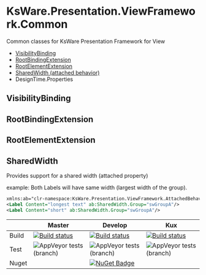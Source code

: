 # KsWare.Presentation.ViewFramework.Common
Common classes for KsWare Presentation Framework for View

- [VisibilityBinding](##VisibilityBinding)
- [RootBindingExtension](##RootBindingExtension)
- [RootElementExtension](##RootElementExtension)
- [SharedWidth (attached behavior)](##SharedWidth)
- DesignTime.Properties

## VisibilityBinding
## RootBindingExtension
## RootElementExtension
## SharedWidth
Provides support for a shared width (attached property)

example: Both Labels will have same width (largest width of the group).
```xml
xmlns:ab="clr-namespace:KsWare.Presentation.ViewFramework.AttachedBehavior;assembly=KsWare.Presentation" 
<Label Content="longest text" ab:SharedWidth.Group="swGroupA"/>
<Label Content="short" ab:SharedWidth.Group="swGroupA"/>
```




| |Master|Develop|Kux|
|---|---|---|---|
|Build|[![Build status](https://ci.appveyor.com/api/projects/status/f6egmwg7elfxua7y/branch/master?svg=true)](https://ci.appveyor.com/project/KsWare/KsWare-Presentation-ViewFramework-Common/branch/master)|[![Build status](https://ci.appveyor.com/api/projects/status/f6egmwg7elfxua7y/branch/develop?svg=true)](https://ci.appveyor.com/project/KsWare/KsWare-Presentation-ViewFramework-Common/branch/develop)|[![Build status](https://ci.appveyor.com/api/projects/status/f6egmwg7elfxua7y/branch/develop?svg=true)](https://ci.appveyor.com/project/KsWare/KsWare-Presentation-ViewFramework-Common/branch/features/kux)|
|Test|![AppVeyor tests (branch)](https://img.shields.io/appveyor/tests/ksware/KsWare-Presentation-ViewFramework-Common/master)|![AppVeyor tests (branch)](https://img.shields.io/appveyor/tests/ksware/KsWare-Presentation-ViewFramework-Common/develop)|![AppVeyor tests (branch)](https://img.shields.io/appveyor/tests/ksware/KsWare-Presentation-ViewFramework-Common/features/kux)|
|Nuget||[![NuGet Badge](https://buildstats.info/nuget/KsWare.Presentation.ViewFramework.Common)](https://www.nuget.org/packages/KsWare.Presentation.ViewFramework.Common/)|
